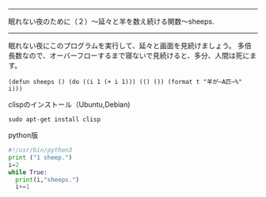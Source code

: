 


**************************************************


眠れない夜のために（２）〜延々と羊を数え続ける関数〜sheeps.


**************************************************



眠れない夜にこのプログラムを実行して、延々と画面を見続けましょう。
多倍長数なので、オーバーフローするまで寝ないで見続けると、多分、人間は死にます。

```
(defun sheeps () (do ((i 1 (+ i 1))) (() ()) (format t "羊が~A匹~%" i)))
```

clispのインストール（Ubuntu,Debian)

```
sudo apt-get install clisp
```
python版

```sheeps.py
#!/usr/bin/python3
print ("1 sheep.")
i=2
while True:
  print(i,"sheeps.")
  i+=1
```
